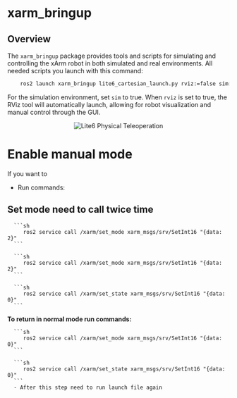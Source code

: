 # xarm_bringup

## Overview

The `xarm_bringup` package provides tools and scripts for simulating and controlling the xArm robot in both simulated and real environments. All needed scripts you launch with this command:

```sh
    ros2 launch xarm_bringup lite6_cartesian_launch.py rviz:=false sim:=false
```
For the simulation environment, set `sim` to true. When `rviz` is set to true, the RViz tool will automatically launch, allowing for robot visualization and manual control through the GUI.

<div align='center'>

![Lite6 Physical Teleoperation](../media/rviz.gif) 
</div>


# Enable manual mode
If you want to 
   - Run commands:

   ## Set mode need to call twice time

      ```sh
         ros2 service call /xarm/set_mode xarm_msgs/srv/SetInt16 "{data: 2}"
      ```

      ```sh
         ros2 service call /xarm/set_mode xarm_msgs/srv/SetInt16 "{data: 2}"
      ```

      ```sh
         ros2 service call /xarm/set_state xarm_msgs/srv/SetInt16 "{data: 0}"
      ```

   **To return in normal mode run commands:**

      ```sh
         ros2 service call /xarm/set_mode xarm_msgs/srv/SetInt16 "{data: 0}"
      ```

      ```sh
         ros2 service call /xarm/set_state xarm_msgs/srv/SetInt16 "{data: 0}"
      ```
      - After this step need to run launch file again

